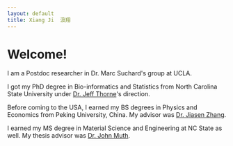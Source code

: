 ```yaml
---
layout: default
title: Xiang Ji  汲翔
---
```


# Welcome!


I am a Postdoc researcher in Dr. Marc Suchard's group at UCLA. 

I got my PhD degree in Bio-informatics and Statistics from North Carolina State University under [Dr. Jeff Thorne](http://statgen.ncsu.edu/thorne/)'s direction. 

Before coming to the USA,  I earned my BS degrees in Physics and Economics from Peking University, China. My advisor was [Dr. Jiasen Zhang](http://www.phy.pku.edu.cn/~zhangjs/index.html).

I earned my MS degree in Material Science and Engineering at NC State as well. My thesis advisor was [Dr. John Muth](http://www.ece.ncsu.edu/people/muth). 


